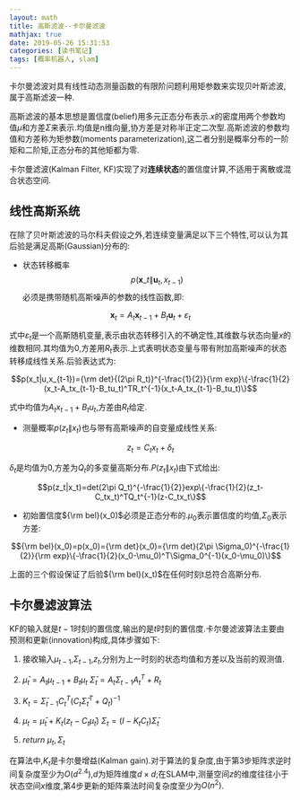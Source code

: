 ```yaml
---
layout: math
title: 高斯滤波--卡尔曼滤波
mathjax: true
date: 2019-05-26 15:31:53
categories: [读书笔记]
tags: [概率机器人, slam]
---
```


卡尔曼滤波对具有线性动态测量函数的有限阶问题利用矩参数来实现贝叶斯滤波,属于高斯滤波一种.
<!--more-->

高斯滤波的基本思想是置信度(belief)用多元正态分布表示.$x$的密度用两个参数均值$\mu$和方差$\Sigma$来表示.均值是n维向量,协方差是对称半正定二次型.高斯滤波的参数均值和方差称为矩参数(moments parameterization),这二者分别是概率分布的一阶矩和二阶矩,正态分布的其他矩都为零.

卡尔曼滤波(Kalman Filter, KF)实现了对**连续状态**的置信度计算,不适用于离散或混合状态空间.

## 线性高斯系统

在除了贝叶斯滤波的马尔科夫假设之外,若连续变量满足以下三个特性,可以认为其后验是满足高斯(Gaussian)分布的:

* 状态转移概率$$p({\boldsymbol x}\_t \|{\boldsymbol u}_t,x_{t-1})$$必须是携带随机高斯噪声的参数的线性函数,即:

$$ {\boldsymbol x}_t=A_t{\boldsymbol x}_{t-1}+B_t{\boldsymbol u}_t+\varepsilon_t $$

式中$\varepsilon_t$是一个高斯随机变量,表示由状态转移引入的不确定性,其维数与状态向量$x$的维数相同.其均值为0,方差用$R_t$表示.上式表明状态变量与带有附加高斯噪声的状态转移成线性关系.后验表达式为:

$$p(x_t|u,x_{t-1})={\rm det}{(2\pi R_t)}^{-\frac{1}{2}}{\rm exp}\{-\frac{1}{2}(x_t-A_tx_{t-1}-B_tu_t)^TR_t^{-1}(x_t-A_tx_{t-1}-B_tu_t)\}$$

式中均值为$A_tx_{t-1}+B_tu_t$,方差由$R_t$给定.

* 测量概率$p(z_t\|x_t)$也与带有高斯噪声的自变量成线性关系:

$$z_t=C_tx_t+\delta_t$$

$\delta_t$是均值为0,方差为$Q_t$的多变量高斯分布.$P(z_t\|x_t)$由下式给出:

$$p(z_t|x_t)=det(2\pi Q_t)^{-\frac{1}{2}}exp\{-\frac{1}{2}(z_t-C_tx_t)^TQ_t^{-1}(z-C_tx_t\}$$

* 初始置信度${\rm bel}(x_0)$必须是正态分布的.$\mu_0$表示置信度的均值,$\Sigma_0$表示方差:

$${\rm bel}(x_0)=p(x_0)={\rm det}(x_0)={\rm det}(2\pi \Sigma_0)^{-\frac{1}{2}}{\rm exp}\{-\frac{1}{2}(x_0-\mu_0)^T\Sigma_0^{-1}(x_0-\mu_0)\}$$

上面的三个假设保证了后验${\rm bel}(x_t)$在任何时刻t总符合高斯分布.

## 卡尔曼滤波算法

KF的输入就是$t-1$时刻的置信度,输出的是$t$时刻的置信度.卡尔曼滤波算法主要由预测和更新(innovation)构成,具体步骤如下:

1. 接收输入$\mu_{t-1}$,$\Sigma_{t-1}$,$z_t$,分别为上一时刻的状态均值和方差以及当前的观测值.

2. $\bar \mu_t=A_t\mu_{t-1}+B_t\mu_t$
	$\bar \Sigma_t=A_t\Sigma_{t-1}A^T_t+R_t$

3. $K_t=\bar \Sigma_{t-1}C_t^T(C_t\bar \Sigma_t^T+Q_t)^{-1}$

4. $\mu_t=\bar \mu_t+K_t(z_t-C_t\bar \mu_t)$
	$\Sigma_t=(I-K_tC_t)\bar \Sigma_t$

5. *return* $\mu_t,\Sigma_t$

在算法中,$K_t$是卡尔曼增益(Kalman gain).对于算法的复杂度,由于第3步矩阵求逆时间复杂度至少为$O(d^{2.4})$,$d$为矩阵维度$d\times d$;在SLAM中,测量空间$z$的维度往往小于状态空间$x$维度,第4步更新的矩阵乘法时间复杂度至少为$O(n^2)$.